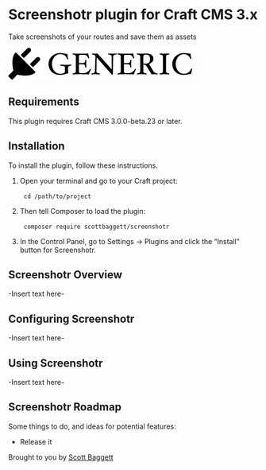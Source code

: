 # Screenshotr plugin for Craft CMS 3.x

Take screenshots of your routes and save them as assets

![Screenshot](resources/img/plugin-logo.png)

## Requirements

This plugin requires Craft CMS 3.0.0-beta.23 or later.

## Installation

To install the plugin, follow these instructions.

1. Open your terminal and go to your Craft project:

        cd /path/to/project

2. Then tell Composer to load the plugin:

        composer require scottbaggett/screenshotr

3. In the Control Panel, go to Settings → Plugins and click the “Install” button for Screenshotr.

## Screenshotr Overview

-Insert text here-

## Configuring Screenshotr

-Insert text here-

## Using Screenshotr

-Insert text here-

## Screenshotr Roadmap

Some things to do, and ideas for potential features:

* Release it

Brought to you by [Scott Baggett](superformula.com)
